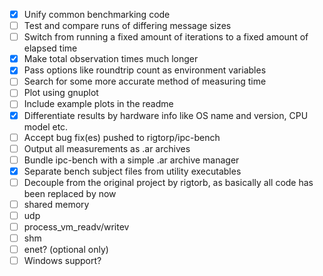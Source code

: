- [X] Unify common benchmarking code
- [ ] Test and compare runs of differing message sizes
- [ ] Switch from running a fixed amount of iterations to a fixed amount of elapsed time
- [X] Make total observation times much longer
- [X] Pass options like roundtrip count as environment variables
- [ ] Search for some more accurate method of measuring time
- [ ] Plot using gnuplot
- [ ] Include example plots in the readme
- [X] Differentiate results by hardware info like OS name and version, CPU model etc.
- [ ] Accept bug fix(es) pushed to rigtorp/ipc-bench
- [ ] Output all measurements as .ar archives
- [ ] Bundle ipc-bench with a simple .ar archive manager
- [X] Separate bench subject files from utility executables
- [ ] Decouple from the original project by rigtorb, as basically all code has been replaced by now
- [ ] shared memory
- [ ] udp
- [ ] process_vm_readv/writev
- [ ] shm
- [ ] enet? (optional only)
- [ ] Windows support?
